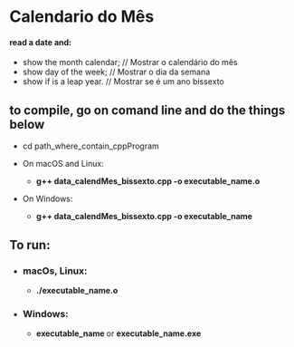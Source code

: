 # Calendario do Mês

#### read a date and:
- show the month calendar; // Mostrar o calendário do mês
- show day of the week;    // Mostrar o dia da semana
- show if is a leap year.  // Mostrar se é um ano bissexto

## to compile, go on comand line and do the things below
- cd path_where_contain_cppProgram

- On macOS and Linux: 
  - <b>g++ data_calendMes_bissexto.cpp -o executable_name.o </b>
- On Windows: 
  - <b>g++ data_calendMes_bissexto.cpp -o executable_name </b>

## To run:
- ### macOs, Linux: 
  - <b>./executable_name.o</b>
- ### Windows: 
  - <b>executable_name </b> or  <b>executable_name.exe </b>
  
